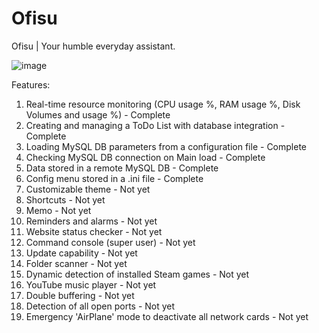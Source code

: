 # Ofisu
Ofisu | Your humble everyday assistant.


![image](https://github.com/user-attachments/assets/be65617d-3d1d-4857-9113-d309128c37c5)

Features:
1.	Real-time resource monitoring (CPU usage %, RAM usage %, Disk Volumes and usage %) - Complete
2.	Creating and managing a ToDo List with database integration - Complete
3.	Loading MySQL DB parameters from a configuration file - Complete
4.	Checking MySQL DB connection on Main load - Complete
5.	Data stored in a remote MySQL DB - Complete
6.	Config menu stored in a .ini file - Complete
7.	Customizable theme - Not yet
8.	Shortcuts - Not yet
9.	Memo - Not yet
10.	Reminders and alarms - Not yet
11.	Website status checker - Not yet
12.	Command console (super user) - Not yet
13.	Update capability - Not yet
14.	Folder scanner - Not yet
15.	Dynamic detection of installed Steam games - Not yet
16.	YouTube music player - Not yet
17.	Double buffering - Not yet
18.	Detection of all open ports - Not yet
19.	Emergency 'AirPlane' mode to deactivate all network cards - Not yet
